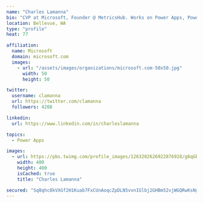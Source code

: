 ```yaml
---
name: "Charles Lamanna"
bio: "CVP at Microsoft, Founder @ MetricsHub. Works on Power Apps, Power Automate, Power Virtual Agent, Common Data Service and Dynamics 365."
location: Bellevue, WA
type: "profile"
heat: 77

affiliation:
  name: Microsoft
  domain: microsoft.com
  images:
    - url: "/assets/images/organizations/microsoft.com-50x50.jpg"
      width: 50
      height: 50

twitter:
  username: clamanna
  url: https://twitter.com/clamanna
  followers: 4208

linkedin:
  url: https://www.linkedin.com/in/charleslamanna

topics:
  - Power Apps

images:
  - url: https://pbs.twimg.com/profile_images/1263202626922876928/g6qGbHZ-_400x400.jpg
    width: 400
    height: 400
    isCached: true
    title: "Charles Lamanna"

secured: "Sq0qhc8kVXGf2H1Kuab7FxCUnAoqcZpDLN5vvnIGlbj2GHBm52vjWGQRwKsNghHbnmvp/2tBAHKlXxxvlhHfB4o01rXl2aKs9tvEElVQzBQKBqf4xbU/4rjps06Q/ZHAvJDMN2XsWCPGk/JXpA2xFOGqjtN2Q1HPKyW6jzZP95XYG83s2HTZ6cw50ffM1+R+exArLz/WkW9Ena17TfbAQtYCPFkOePpaiFVpNy0PbUgiKzpJ4cBOocEZiDFjY1vTIkRjuWEqZ4nhb+rY1bmxLU6Wga+zw32nHdUyI8oI0Z4jg0e05/BDQIjnX009EVtO/AyTldskALUfzRrsV1HMYX4ZG1hyER2Y8KG1qz77EsI+m6BvfyDEidqNS02hulkMqT9/2BecOozVuYKgaY3WKr0Ob3rjvbTh+1hW45I42Gc=;8l4zV0bRhBbWUaoaBxPV4g=="
---
```


